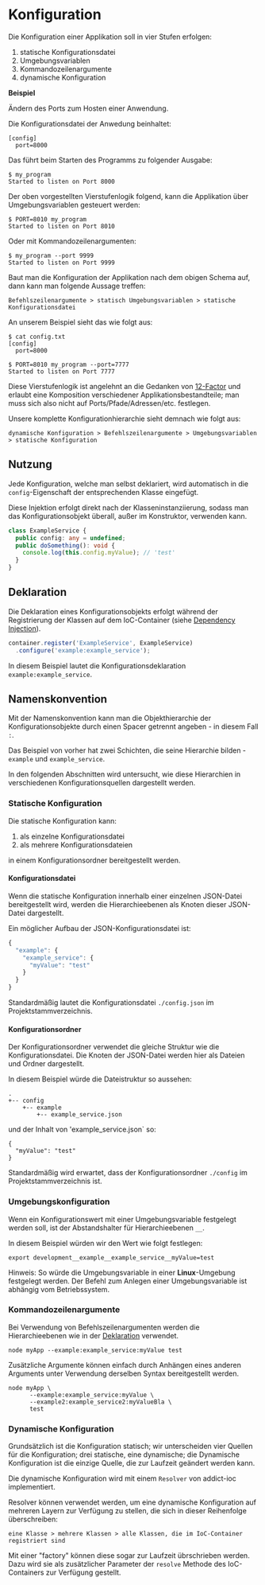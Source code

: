 # Konfiguration

Die Konfiguration einer Applikation soll in vier Stufen erfolgen:

1. statische Konfigurationsdatei
2. Umgebungsvariablen
3. Kommandozeilenargumente
4. dynamische Konfiguration

**Beispiel**

Ändern des Ports zum Hosten einer Anwendung.

Die Konfigurationsdatei der Anwedung beinhaltet:

```
[config]
  port=8000
```

Das führt beim Starten des Programms zu folgender Ausgabe:

```
$ my_program
Started to listen on Port 8000
```

Der oben vorgestellten Vierstufenlogik folgend, kann die Applikation über
Umgebungsvariablen gesteuert werden:

```
$ PORT=8010 my_program
Started to listen on Port 8010
```

Oder mit Kommandozeilenargumenten:

```
$ my_program --port 9999
Started to listen on Port 9999
```

Baut man die Konfiguration der Applikation nach dem obigen Schema auf, dann kann
man folgende Aussage treffen:

`Befehlszeilenargumente > statisch Umgebungsvariablen > statische Konfigurationsdatei`

An unserem Beispiel sieht das wie folgt aus:

```
$ cat config.txt
[config]
  port=8000

$ PORT=8010 my_program --port=7777
Started to listen on Port 7777
```

Diese Vierstufenlogik ist angelehnt an die Gedanken von
[12-Factor](https://12factor.net/de/config) und erlaubt eine Komposition
verschiedener Applikationsbestandteile; man muss sich also nicht auf
Ports/Pfade/Adressen/etc. festlegen.

Unsere komplette Konfigurationhierarchie sieht demnach wie folgt aus:

`dynamische Konfiguration > Befehlszeilenargumente > Umgebungsvariablen > statische Konfiguration`

## Nutzung

Jede Konfiguration, welche man selbst deklariert, wird automatisch in die
`config`-Eigenschaft der entsprechenden Klasse eingefügt.

Diese Injektion erfolgt direkt nach der Klasseninstanziierung, sodass man das
Konfigurationsobjekt überall, außer im Konstruktor, verwenden kann.

```typescript
class ExampleService {
  public config: any = undefined;
  public doSomething(): void {
    console.log(this.config.myValue); // 'test'
  }
}
```

## Deklaration

Die Deklaration eines Konfigurationsobjekts erfolgt während der Registrierung
der Klassen auf dem IoC-Container (siehe
[Dependency Injection](../module-interaction/dependency-injection.md)).

```typescript
container.register('ExampleService', ExampleService)
  .configure('example:example_service');
```

In diesem Beispiel lautet die Konfigurationsdeklaration `example:example_service`.

## Namenskonvention

Mit der Namenskonvention kann man die Objekthierarchie der Konfigurationsobjekte
durch einen Spacer getrennt angeben - in diesem Fall `:`.

Das Beispiel von vorher hat zwei Schichten, die seine Hierarchie bilden -
`example` und `example_service`.

In den folgenden Abschnitten wird untersucht, wie diese Hierarchien in
verschiedenen Konfigurationsquellen dargestellt werden.

### Statische Konfiguration

Die statische Konfiguration kann:

1. als einzelne Konfigurationsdatei
1. als mehrere Konfigurationsdateien

in einem Konfigurationsordner bereitgestellt werden.

#### Konfigurationsdatei

Wenn die statische Konfiguration innerhalb einer einzelnen JSON-Datei
bereitgestellt wird, werden die Hierarchieebenen als Knoten dieser JSON-Datei
dargestellt.

Ein möglicher Aufbau der JSON-Konfigurationsdatei ist:

```javascript
{
  "example": {
    "example_service": {
      "myValue": "test"
    }
  }
}
```

Standardmäßig lautet die Konfigurationsdatei `./config.json` im Projektstammverzeichnis.

#### Konfigurationsordner

Der Konfigurationsordner verwendet die gleiche Struktur wie die
Konfigurationsdatei. Die Knoten der JSON-Datei werden hier als Dateien und
Ordner dargestellt.

In diesem Beispiel würde die Dateistruktur so aussehen:

```
.
+-- config
    +-- example
        +-- example_service.json
```

und der Inhalt von 'example_service.json` so:

```
{
  "myValue": "test"
}
```

Standardmäßig wird erwartet, dass der Konfigurationsordner `./config` im
Projektstammverzeichnis ist.

### Umgebungskonfiguration

Wenn ein Konfigurationswert mit einer Umgebungsvariable festgelegt werden soll,
ist der Abstandshalter für Hierarchieebenen `__`.

In diesem Beispiel würden wir den Wert wie folgt festlegen:

```
export development__example__example_service__myValue=test
```

Hinweis: So würde die Umgebungsvariable in einer **Linux**-Umgebung festgelegt
werden. Der Befehl zum Anlegen einer Umgebungsvariable ist abhängig vom
Betriebssystem.

### Kommandozeilenargumente

Bei Verwendung von Befehlszeilenargumenten werden die Hierarchieebenen wie in
der [Deklaration](#Deklaration) verwendet.

```
node myApp --example:example_service:myValue test
```

Zusätzliche Argumente können einfach durch Anhängen eines anderen Arguments
unter Verwendung derselben Syntax bereitgestellt werden.

```
node myApp \
      --example:example_service:myValue \
      --example2:example_service2:myValueBla \
      test
```

### Dynamische Konfiguration

Grundsätzlich ist die Konfiguration statisch;
wir unterscheiden vier Quellen für die Konfiguration;
drei statische, eine dynamische;
die Dynamische Konfiguration ist die einzige Quelle, die zur Laufzeit geändert werden kann.

Die dynamische Konfiguration wird mit einem `Resolver` von addict-ioc
implementiert.

Resolver können verwendet werden, um eine dynamische Konfiguration auf
mehreren Layern zur Verfügung zu stellen, die sich in dieser Reihenfolge
überschreiben:

`eine Klasse > mehrere Klassen > alle Klassen, die im IoC-Container registriert sind`

Mit einer "factory" können diese sogar zur Laufzeit übrschrieben werden.
Dazu wird sie als zusätzlicher Parameter der `resolve` Methode des IoC-Containers
zur Verfügung gestellt.
